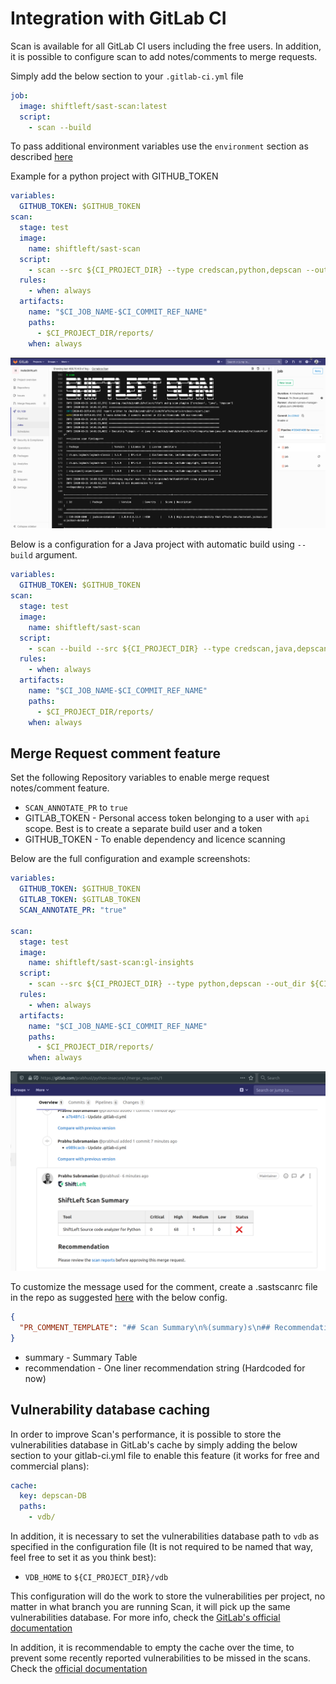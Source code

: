 # Integration with GitLab CI

Scan is available for all GitLab CI users including the free users. In addition, it is possible to configure scan to add notes/comments to merge requests.

Simply add the below section to your `.gitlab-ci.yml` file

```yaml
job:
  image: shiftleft/sast-scan:latest
  script:
    - scan --build
```

To pass additional environment variables use the `environment` section as described [here](https://docs.gitlab.com/ee/ci/variables/where_variables_can_be_used.html)

Example for a python project with GITHUB_TOKEN

```yaml
variables:
  GITHUB_TOKEN: $GITHUB_TOKEN
scan:
  stage: test
  image:
    name: shiftleft/sast-scan
  script:
    - scan --src ${CI_PROJECT_DIR} --type credscan,python,depscan --out_dir ${CI_PROJECT_DIR}/reports
  rules:
    - when: always
  artifacts:
    name: "$CI_JOB_NAME-$CI_COMMIT_REF_NAME"
    paths:
      - $CI_PROJECT_DIR/reports/
    when: always
```

![GitLab CI Example](img/gitlab-ci.png)

Below is a configuration for a Java project with automatic build using `--build` argument.

```yaml
variables:
  GITHUB_TOKEN: $GITHUB_TOKEN
scan:
  stage: test
  image:
    name: shiftleft/sast-scan
  script:
    - scan --build --src ${CI_PROJECT_DIR} --type credscan,java,depscan --out_dir ${CI_PROJECT_DIR}/reports
  rules:
    - when: always
  artifacts:
    name: "$CI_JOB_NAME-$CI_COMMIT_REF_NAME"
    paths:
      - $CI_PROJECT_DIR/reports/
    when: always
```

## Merge Request comment feature


Set the following Repository variables to enable merge request notes/comment feature.

- `SCAN_ANNOTATE_PR` to `true`
- GITLAB_TOKEN - Personal access token belonging to a user with `api` scope. Best is to create a separate build user and a token
- GITHUB_TOKEN - To enable dependency and licence scanning

Below are the full configuration and example screenshots:

```yaml
variables:
  GITHUB_TOKEN: $GITHUB_TOKEN
  GITLAB_TOKEN: $GITLAB_TOKEN
  SCAN_ANNOTATE_PR: "true"

scan:
  stage: test
  image:
    name: shiftleft/sast-scan:gl-insights
  script:
    - scan --src ${CI_PROJECT_DIR} --type python,depscan --out_dir ${CI_PROJECT_DIR}/reports
  rules:
    - when: always
  artifacts:
    name: "$CI_JOB_NAME-$CI_COMMIT_REF_NAME"
    paths:
      - $CI_PROJECT_DIR/reports/
    when: always
```

![GitLab Merge Request](img/gitlab-mr.png)

To customize the message used for the comment, create a .sastscanrc file in the repo as suggested [here](tips.md) with the below config.

```json
{
  "PR_COMMENT_TEMPLATE": "## Scan Summary\n%(summary)s\n## Recommendation\n%(recommendation)s\n"
}
```

- summary - Summary Table
- recommendation - One liner recommendation string (Hardcoded for now)

## Vulnerability database caching

In order to improve Scan's performance, it is possible to store the vulnerabilities database in GitLab's cache by simply adding the below section to your gitlab-ci.yml file to enable this feature (it works for free and commercial plans):

```yaml
cache:
  key: depscan-DB
  paths:
    - vdb/
```

In addition, it is necessary to set the vulnerabilities database path to `vdb` as specified in the configuration file (It is not required to be named that way, feel free to set it as you think best):
- `VDB_HOME` to `${CI_PROJECT_DIR}/vdb`

This configuration will do the work to store the vulnerabilities per project, no matter in what branch you are running Scan, it will pick up the same vulnerabilities database. For more info, check the [GitLab's official documentation](https://docs.gitlab.com/ee/ci/caching/#cache-dependencies-in-gitlab-cicd)

In addition, it is recommendable to empty the cache over the time, to prevent some recently reported vulnerabilities to be missed in the scans. Check the [official documentation](https://docs.gitlab.com/ee/ci/caching/#clearing-the-cache)
